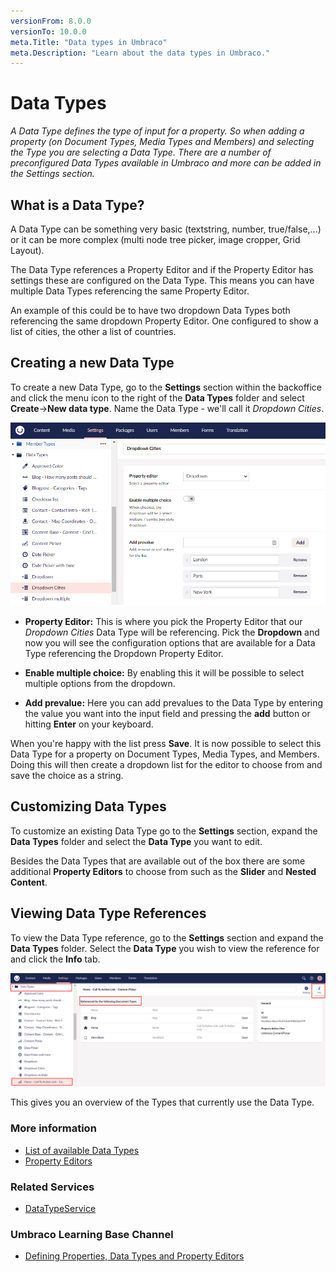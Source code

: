 ```yaml
---
versionFrom: 8.0.0
versionTo: 10.0.0
meta.Title: "Data types in Umbraco"
meta.Description: "Learn about the data types in Umbraco."
---
```


# Data Types

*A Data Type defines the type of input for a property. So when adding a property (on Document Types, Media Types and Members) and selecting the Type you are selecting a Data Type. There are a number of preconfigured Data Types available in Umbraco and more can be added in the Settings section.*

## What is a Data Type?

A Data Type can be something very basic (textstring, number, true/false,...) or it can be more complex (multi node tree picker, image cropper, Grid Layout).

The Data Type references a Property Editor and if the Property Editor has settings these are configured on the Data Type. This means you can have multiple Data Types referencing the same Property Editor.

An example of this could be to have two dropdown Data Types both referencing the same dropdown Property Editor. One configured to show a list of cities, the other a list of countries.

## Creating a new Data Type

To create a new Data Type, go to the **Settings** section within the backoffice and click the menu icon to the right of the __Data Types__ folder and select __Create__->__New data type__. Name the Data Type - we'll call it _Dropdown Cities_.

![Dropdown List](images/creating-a-data-type-v10.png)

* __Property Editor:__ This is where you pick the Property Editor that our *Dropdown Cities* Data Type will be referencing. Pick the __Dropdown__ and now you will see the configuration options that are available for a Data Type referencing the Dropdown Property Editor.

* __Enable multiple choice:__ By enabling this it will be possible to select multiple options from the dropdown.

* __Add prevalue:__ Here you can add prevalues to the Data Type by entering the value you want into the input field and pressing the __add__ button or hitting __Enter__ on your keyboard.

When you're happy with the list press **Save**. It is now possible to select this Data Type for a property on Document Types, Media Types, and Members. Doing this will then create a dropdown list for the editor to choose from and save the choice as a string.

## Customizing Data Types

To customize an existing Data Type go to the __Settings__ section, expand the __Data Types__ folder and select the **Data Type** you want to edit.

Besides the Data Types that are available out of the box there are some additional **Property Editors** to choose from such as the __Slider__ and __Nested Content__.

## Viewing Data Type References

To view the Data Type reference, go to the __Settings__ section and expand the __Data Types__ folder. Select the **Data Type** you wish to view the reference for and click the __Info__ tab.

![Content Picker References](images/viewing-data-type-reference.png)

This gives you an overview of the Types that currently use the Data Type.
### More information

* [List of available Data Types](default-data-types.md)
* [Property Editors](../../Backoffice/Property-Editors/index.md)

### Related Services

* [DataTypeService](../../../Reference/Management/Services/DataTypeService.md)

### Umbraco Learning Base Channel

* [Defining Properties, Data Types and Property Editors](https://www.youtube.com/watch?v=OW9pCHWebGE)
